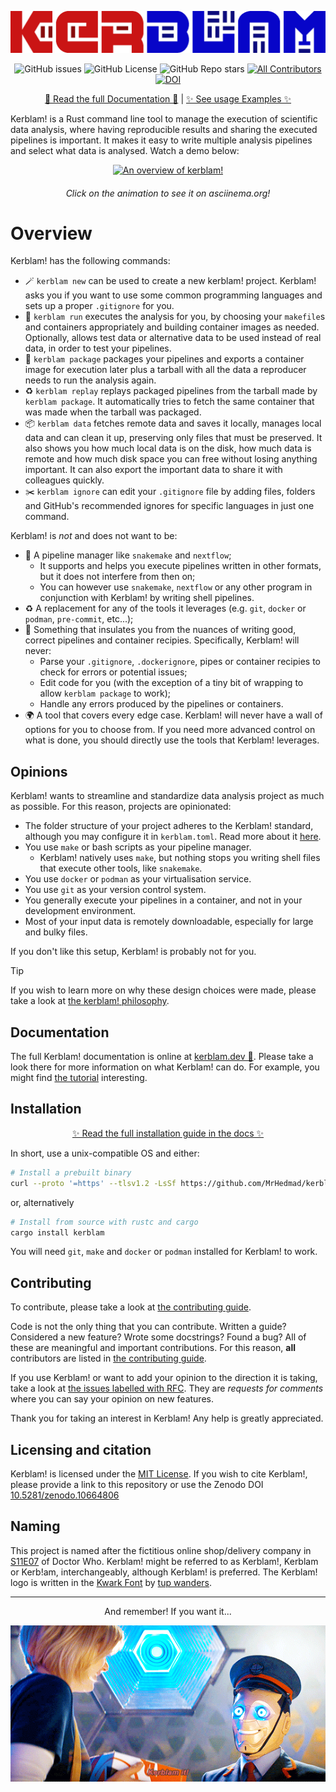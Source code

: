 [![If you want it, Kerblam it!](https://raw.githubusercontent.com/MrHedmad/kerblam/main/docs/images/logo.png)](https://kerblam.dev/)
<div align="center">

![GitHub issues](https://img.shields.io/github/issues/MrHedmad/kerblam?style=flat-square&color=blue)
![GitHub License](https://img.shields.io/github/license/MrHedmad/kerblam?style=flat-square)
![GitHub Repo stars](https://img.shields.io/github/stars/MrHedmad/kerblam?style=flat-square&color=yellow)
[![All Contributors](https://img.shields.io/github/all-contributors/MrHedmad/kerblam?color=ee8449&style=flat-square)](CONTRIBUTING.md)\
[![DOI](https://zenodo.org/badge/720446939.svg?style=flat-square)](https://zenodo.org/doi/10.5281/zenodo.10664806)

</div>

<div align="center">

[🚀 Read the full Documentation 🚀](https://kerblam.dev)
|
[✨ See usage Examples ✨](https://github.com/MrHedmad/kerblam-examples)

</div>

Kerblam! is a Rust command line tool to manage the execution of scientific data analysis, where having reproducible results and sharing the executed pipelines is important. It makes it easy to write multiple analysis pipelines and select what data is analysed. Watch a demo below:

<div align="center">
  
[![An overview of kerblam!](https://s9.gifyu.com/images/SFNkp.gif)](https://asciinema.org/a/641448)
###### Click on the animation to see it on asciinema.org!

</div>

# Overview
Kerblam! has the following commands:
- :magic_wand: `kerblam new` can be used to create a new kerblam!
  project. Kerblam! asks you if you want to use some common programming
  languages and sets up a proper `.gitignore` for you.
- :rocket: `kerblam run` executes the analysis for you,
  by choosing your `makefile`s and containers appropriately and 
  building container images as needed.
  Optionally, allows test data or alternative data to be used instead of
  real data, in order to test your pipelines.
- :gift: `kerblam package` packages your pipelines and exports a container
  image for execution later plus a tarball with all the data a reproducer needs
  to run the analysis again.
- :recycle: `kerblam replay` replays packaged pipelines from the tarball made by
  `kerblam package`.
  It automatically tries to fetch the same container that was made when the
  tarball was packaged.
- :package: `kerblam data` fetches remote data and saves it locally, manages
  local data and can clean it up, preserving only files that must be preserved.
  It also shows you how much local data is on the disk, how much data is remote and
  how much disk space you can free without losing anything important.
  It can also export the important data to share it with colleagues quickly.
- :scissors: `kerblam ignore` can edit your `.gitignore` file by adding files,
  folders and GitHub's recommended ignores for specific languages in just one command.

Kerblam! is *not* and does not want to be:
- :non-potable_water: A pipeline manager like `snakemake` and `nextflow`;
  - It supports and helps you execute pipelines written in other formats, but
    it does not interfere from then on;
  - You can however use `snakemake`, `nextflow` or any other program in conjunction
    with Kerblam! by writing shell pipelines.
- :recycle: A replacement for any of the tools it leverages (e.g. `git`, `docker` or `podman`,
  `pre-commit`, etc...);
- :mag_right: Something that insulates you from the nuances of writing good, correct
  pipelines and container recipies.
  Specifically, Kerblam! will never:
  - Parse your `.gitignore`, `.dockerignore`, pipes or container recipies to check
    for errors or potential issues;
  - Edit code for you (with the exception of a tiny bit of wrapping to allow
    `kerblam package` to work);
  - Handle any errors produced by the pipelines or containers.
- :earth_africa: A tool that covers every edge case.
  Kerblam! will never have a wall of options for you to choose from.
  If you need more advanced control on what is done, you should directly
  use the tools that Kerblam! leverages.

## Opinions
Kerblam! wants to streamline and standardize data analysis project as much as
possible. For this reason, projects are opinionated:
- The folder structure of your project adheres to the Kerblam! standard,
  although you may configure it in `kerblam.toml`.
  Read more about it [here](https://kerblam.dev/quickstart.md).
- You use `make` or bash scripts as your pipeline manager.
  - Kerblam! natively uses `make`, but nothing stops you writing
    shell files that execute other tools, like `snakemake`.
- You use `docker` or `podman` as your virtualisation service.
- You use `git` as your version control system.
- You generally execute your pipelines in a container, and not in your development
  environment.
- Most of your input data is remotely downloadable, especially for large and
  bulky files.

If you don't like this setup, Kerblam! is probably not for you.

> [!TIP]
> If you wish to learn more on why these design choices were made, please
> take a look at [the kerblam! philosophy](html://kerblam.dev/philosophy.html).

## Documentation
The full Kerblam! documentation is online at [kerblam.dev 🚀](https://kerblam.dev).
Please take a look there for more information on what Kerblam! can do.
For example, you might find [the tutorial](https://kerblam.dev/quickstart.html) interesting.

## Installation

<div align="center">

[✨ Read the full installation guide in the docs ✨](https://kerblam.dev/install.html)

</div>

In short, use a unix-compatible OS and either: 
```bash
# Install a prebuilt binary
curl --proto '=https' --tlsv1.2 -LsSf https://github.com/MrHedmad/kerblam/releases/latest/download/kerblam-installer.sh | sh
```
or, alternatively
```bash
# Install from source with rustc and cargo
cargo install kerblam
```
You will need `git`, `make` and `docker` or `podman` installed for
Kerblam! to work.

## Contributing
To contribute, please take a look at [the contributing guide](CONTRIBUTING.md).

Code is not the only thing that you can contribute.
Written a guide? Considered a new feature? Wrote some docstrings? Found a bug?
All of these are meaningful and important contributions.
For this reason, **all** contributors are listed in [the contributing guide](CONTRIBUTING.md).

If you use Kerblam! or want to add your opinion to the direction it is taking,
take a look at [the issues labelled with RFC](https://github.com/MrHedmad/kerblam/issues?q=is%3Aissue+is%3Aopen+label%3ARFC).
They are *requests for comments* where you can say your opinion on new features.

Thank you for taking an interest in Kerblam! Any help is greatly appreciated.

## Licensing and citation
Kerblam! is licensed under the [MIT License](https://github.com/MrHedmad/kerblam/blob/main/LICENSE).
If you wish to cite Kerblam!, please provide a link to this repository or use
the Zenodo DOI [10.5281/zenodo.10664806](https://zenodo.org/doi/10.5281/zenodo.10664806)

## Naming
This project is named after the fictitious online shop/delivery company in
[S11E07](https://en.wikipedia.org/wiki/Kerblam!) of Doctor Who.
Kerblam! might be referred to as Kerblam!, Kerblam or Kerb!am, interchangeably,
although Kerblam! is preferred.
The Kerblam! logo is written in the [Kwark Font](https://www.1001fonts.com/kwark-font.html)
by [tup wanders](https://www.1001fonts.com/users/tup/).

---

<div align="center">

And remember! If you want it...

![Kerblam it!](docs/images/kerblam_it.gif)

</div>
